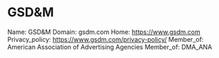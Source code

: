 
# GSD&M

Name: GSD&M
Domain: gsdm.com
Home: https://www.gsdm.com
Privacy_policy: https://www.gsdm.com/privacy-policy/
Member_of: American Association of Advertising Agencies
Member_of: DMA_ANA
